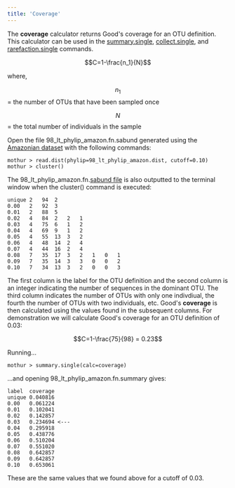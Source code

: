 ```yaml
---
title: 'Coverage'
---
```

The **coverage** calculator returns Good\'s coverage
for an OTU definition. This calculator can be used in the
[summary.single](summary.single),
[collect.single](collect.single), and
[rarefaction.single](rarefaction.single) commands.

$$C=1-\frac{n_1}{N}$$

where,

$$n_{1}$$ = the number of OTUs that have been sampled once

$$N$$ = the total number of individuals in the sample

Open the file 98\_lt\_phylip\_amazon.fn.sabund generated using the [
Amazonian dataset](https://mothur.s3.us-east-2.amazonaws.com/wiki/amazondata.zip) with the following
commands:

    mothur > read.dist(phylip=98_lt_phylip_amazon.dist, cutoff=0.10)
    mothur > cluster()

The 98\_lt\_phylip\_amazon.fn.[sabund file](sabund_file) is
also outputted to the terminal window when the cluster() command is
executed:

    unique 2   94  2   
    0.00   2   92  3   
    0.01   2   88  5   
    0.02   4   84  2   2   1   
    0.03   4   75  6   1   2   
    0.04   4   69  9   1   2   
    0.05   4   55  13  3   2   
    0.06   4   48  14  2   4   
    0.07   4   44  16  2   4   
    0.08   7   35  17  3   2   1   0   1   
    0.09   7   35  14  3   3   0   0   2   
    0.10   7   34  13  3   2   0   0   3   

The first column is the label for the OTU definition and the second
column is an integer indicating the number of sequences in the dominant
OTU. The third column indicates the number of OTUs with only one
indivdiual, the fourth the number of OTUs with two individuals, etc.
Good\'s **coverage** is then calculated using the values found in the
subsequent columns. For demonstration we will calculate Good\'s coverage
for an OTU definition of 0.03:

$$C=1-\frac{75}{98} = 0.23$$

Running\...

    mothur > summary.single(calc=coverage)

\...and opening 98\_lt\_phylip\_amazon.fn.summary gives:

    label  coverage
    unique 0.040816
    0.00   0.061224
    0.01   0.102041
    0.02   0.142857
    0.03   0.234694 <---
    0.04   0.295918
    0.05   0.438776
    0.06   0.510204
    0.07   0.551020
    0.08   0.642857
    0.09   0.642857
    0.10   0.653061

These are the same values that we found above for a cutoff of 0.03.
